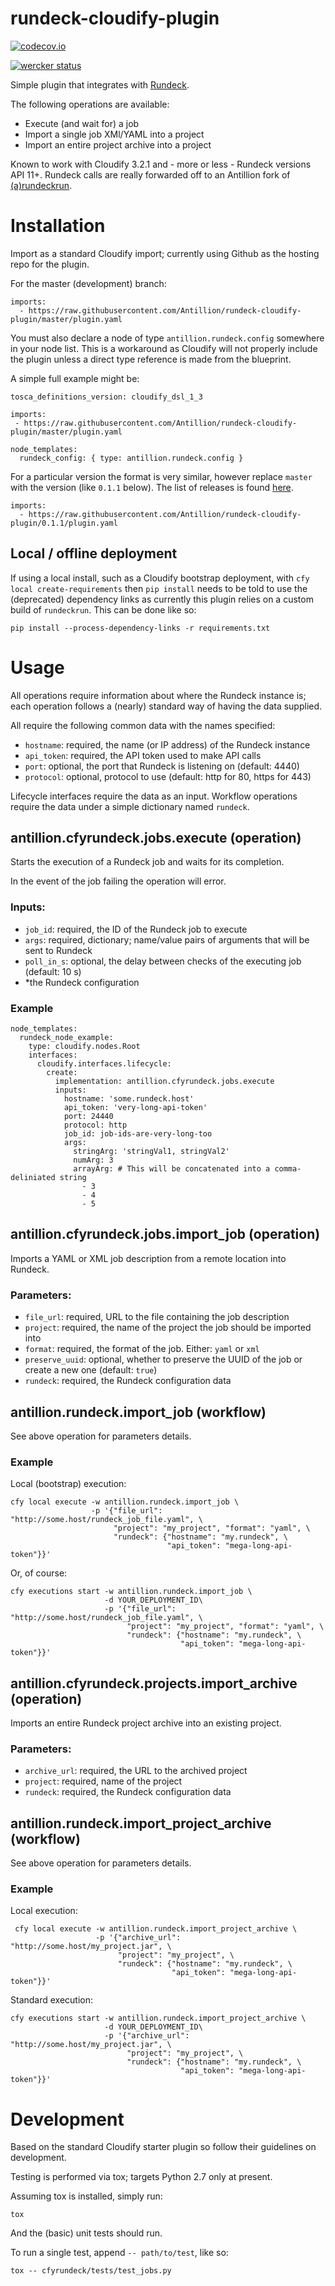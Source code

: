 # rundeck-cloudify-plugin

[![codecov.io](https://codecov.io/github/Antillion/rundeck-cloudify-plugin/coverage.svg?branch=master)](https://codecov.io/github/Antillion/rundeck-cloudify-plugin?branch=master)

[![wercker status](https://app.wercker.com/status/384e7713a3dcd6811bf0a296d975ca27/m "wercker status")](https://app.wercker.com/project/bykey/384e7713a3dcd6811bf0a296d975ca27)

Simple plugin that integrates with [Rundeck](http://rundeck.org).

The following operations are available:

 - Execute (and wait for) a job
 - Import a single job XMl/YAML into a project
 - Import an entire project archive into a project

Known to work with Cloudify 3.2.1 and - more or less - Rundeck versions API 11+.
Rundeck calls are really forwarded off to an Antillion fork of [(a)rundeckrun](http://github.com/antillion/arundeckrun).

# Installation

Import as a standard Cloudify import; currently using Github as the hosting
repo for the plugin.

For the master (development) branch:

    imports:
      - https://raw.githubusercontent.com/Antillion/rundeck-cloudify-plugin/master/plugin.yaml

You must also declare a node of type `antillion.rundeck.config` somewhere in
your node list. This is a workaround as Cloudify will not properly include the
plugin unless a direct type reference is made from the blueprint.

A simple full example might be:

    tosca_definitions_version: cloudify_dsl_1_3

    imports:
     - https://raw.githubusercontent.com/Antillion/rundeck-cloudify-plugin/master/plugin.yaml

    node_templates:
      rundeck_config: { type: antillion.rundeck.config }


For a particular version the format is very similar, however replace `master`
with the version (like `0.1.1` below). The list of releases is found [here](https://github.com/Antillion/rundeck-cloudify-plugin/releases).

    imports:
      - https://raw.githubusercontent.com/Antillion/rundeck-cloudify-plugin/0.1.1/plugin.yaml

## Local / offline deployment

If using a local install, such as a Cloudify bootstrap deployment, with
`cfy local create-requirements` then `pip install` needs to be told to use the
(deprecated) dependency links as currently this plugin relies on a custom build
of `rundeckrun`. This can be done like so:

    pip install --process-dependency-links -r requirements.txt

# Usage

All operations require information about where the Rundeck instance is; each
operation follows a (nearly) standard way of having the data supplied.

All require the following common data with the names specified:

 - `hostname`: required, the name (or IP address) of the Rundeck instance
 - `api_token`: required, the API token used to make API calls
 - `port`: optional, the port that Rundeck is listening on (default: 4440)
 - `protocol`: optional, protocol to use (default: http for 80, https for 443)


Lifecycle interfaces require the data as an input.
Workflow operations require the data under a simple dictionary named `rundeck`.

## antillion.cfyrundeck.jobs.execute (operation)

Starts the execution of a Rundeck job and waits for its completion.

In the event of the job failing the operation will error.

### Inputs:

 - `job_id`: required, the ID of the Rundeck job to execute
 - `args`: required, dictionary; name/value pairs of arguments that will be sent to Rundeck
 - `poll_in_s`: optional, the delay between checks of the executing job (default: 10 s)
 - *the Rundeck configuration

### Example

    node_templates:
      rundeck_node_example:
        type: cloudify.nodes.Root
        interfaces:
          cloudify.interfaces.lifecycle:
            create:
              implementation: antillion.cfyrundeck.jobs.execute
              inputs:
                hostname: 'some.rundeck.host'
                api_token: 'very-long-api-token'
                port: 24440
                protocol: http
                job_id: job-ids-are-very-long-too
                args:
                  stringArg: 'stringVal1, stringVal2'
                  numArg: 3
                  arrayArg: # This will be concatenated into a comma-deliniated string
                    - 3
                    - 4
                    - 5



## antillion.cfyrundeck.jobs.import_job (operation)

Imports a YAML or XML job description from a remote location into Rundeck.

### Parameters:

 - `file_url`: required, URL to the file containing the job description
 - `project`: required, the name of the project the job should be imported into
 - `format`: required, the format of the job. Either: `yaml` or `xml`
 - `preserve_uuid`: optional, whether to preserve the UUID of the job or create a new one (default: `true`)
 - `rundeck`: required, the Rundeck configuration data

## antillion.rundeck.import_job (workflow)

See above operation for parameters details.

### Example

Local (bootstrap) execution:

    cfy local execute -w antillion.rundeck.import_job \
                      -p '{"file_url": "http://some.host/rundeck_job_file.yaml", \
                           "project": "my_project", "format": "yaml", \
                           "rundeck": {"hostname": "my.rundeck", \
                                       "api_token": "mega-long-api-token"}}'

Or, of course:

    cfy executions start -w antillion.rundeck.import_job \
                         -d YOUR_DEPLOYMENT_ID\
                         -p '{"file_url": "http://some.host/rundeck_job_file.yaml", \
                              "project": "my_project", "format": "yaml", \
                              "rundeck": {"hostname": "my.rundeck", \
                                          "api_token": "mega-long-api-token"}}'


## antillion.cfyrundeck.projects.import_archive (operation)

Imports an entire Rundeck project archive into an existing project.

### Parameters:

 - `archive_url`: required, the URL to the archived project
 - `project`: required, name of the project
 - `rundeck`: required, the Rundeck configuration data


## antillion.rundeck.import_project_archive (workflow)


See above operation for parameters details.

 ### Example

Local execution:

     cfy local execute -w antillion.rundeck.import_project_archive \
                       -p '{"archive_url": "http://some.host/my_project.jar", \
                            "project": "my_project", \
                            "rundeck": {"hostname": "my.rundeck", \
                                        "api_token": "mega-long-api-token"}}'

Standard execution:

    cfy executions start -w antillion.rundeck.import_project_archive \
                         -d YOUR_DEPLOYMENT_ID\
                         -p '{"archive_url": "http://some.host/my_project.jar", \
                              "project": "my_project", \
                              "rundeck": {"hostname": "my.rundeck", \
                                          "api_token": "mega-long-api-token"}}'


# Development

Based on the standard Cloudify starter plugin so follow their guidelines on
development.

Testing is performed via tox; targets Python 2.7 only at present.

Assuming tox is installed, simply run:

    tox

And the (basic) unit tests should run.

To run a single test, append `-- path/to/test`, like so:

    tox -- cfyrundeck/tests/test_jobs.py
